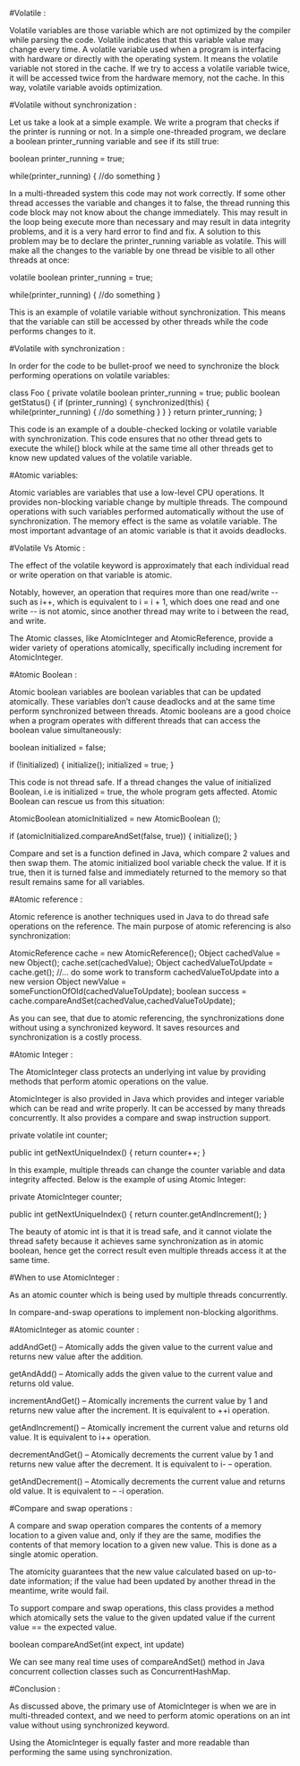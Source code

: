 #Volatile : 

Volatile variables are those variable which are not optimized by the compiler 
while parsing the code. Volatile indicates that this variable value may change every time. 
A volatile variable used when a program is interfacing with hardware or directly with 
the operating system. It means the volatile variable not stored in the cache. 
If we try to access a volatile variable twice, it will be accessed twice from 
the hardware memory, not the cache. In this way, volatile variable avoids optimization.

#Volatile without synchronization : 

Let us take a look at a simple example. We write a program that checks if the printer is 
running or not. In a simple one-threaded program, we declare a boolean printer_running 
variable and see if its still true:

boolean printer_running = true;
 
while(printer_running) {
    //do something
}

In a multi-threaded system this code may not work correctly. If some other thread accesses 
the variable and changes it to false, the thread running this code block may not 
know about the change immediately. This may result in the loop being execute more 
than necessary and may result in data integrity problems, and it is a very hard error 
to find and fix. A solution to this problem may be to declare the printer_running 
variable as volatile. This will make all the changes to the variable by one thread 
be visible to all other threads at once: 

volatile boolean printer_running = true;
 
while(printer_running) {
    //do something
}

This is an example of volatile variable without synchronization. This means that 
the variable can still be accessed by other threads while the code performs changes to it.

#Volatile with synchronization : 

In order for the code to be bullet-proof we need to synchronize the block performing 
operations on volatile variables:

class Foo {
  private volatile boolean printer_running = true;
  public boolean getStatus() {
    if (printer_running) {
      synchronized(this) {
        while(printer_running) {
            //do something
        }
      }
    }
  return printer_running;
}

This code is an example of a double-checked locking or volatile variable with synchronization. 
This code ensures that no other thread gets to execute the while() block while at 
the same time all other threads get to know new updated values of the volatile variable.

#Atomic variables: 

Atomic variables are variables that use a low-level CPU operations. It provides non-blocking 
variable change by multiple threads. The compound operations with such variables performed 
automatically without the use of synchronization. The memory effect is the same as volatile 
variable. The most important advantage of an atomic variable is that it avoids deadlocks.

#Volatile Vs Atomic : 

The effect of the volatile keyword is approximately that each individual read or write 
operation on that variable is atomic.

Notably, however, an operation that requires more than one read/write -- such as i++, 
which is equivalent to i = i + 1, which does one read and one write -- is not atomic, 
since another thread may write to i between the read, and write.

The Atomic classes, like AtomicInteger and AtomicReference, provide a wider 
variety of operations atomically, specifically including increment for AtomicInteger.

#Atomic Boolean : 

Atomic boolean variables are boolean variables that can be updated atomically. 
These variables don’t cause deadlocks and at the same time perform synchronized between threads. 
Atomic booleans are a good choice when a program operates with different threads that can 
access the boolean value simultaneously: 

boolean initialized = false;
 
if (!initialized) {
   initialize();
   initialized = true;
}

This code is not thread safe. If a thread changes the value of initialized Boolean, 
i.e is initialized = true, the whole program gets affected. Atomic Boolean can 
rescue us from this situation:

AtomicBoolean atomicInitialized = new AtomicBoolean ();
 
if (atomicInitialized.compareAndSet(false, true)) {
    initialize();
}

Compare and set is a function defined in Java, which compare 2 values and then swap them. 
The atomic initialized bool variable check the value. If it is true, then it is turned 
false and immediately returned to the memory so that result remains same for all variables.

#Atomic reference : 

Atomic reference is another techniques used in Java to do thread safe operations on the reference. 
The main purpose of atomic referencing is also synchronization: 

AtomicReference<Object> cache = new AtomicReference<Object>();
Object cachedValue = new Object();
cache.set(cachedValue);
Object cachedValueToUpdate = cache.get();
//... do some work to transform cachedValueToUpdate into a new version
Object newValue = someFunctionOfOld(cachedValueToUpdate);
boolean success = cache.compareAndSet(cachedValue,cachedValueToUpdate);

As you can see, that due to atomic referencing, the synchronizations done 
without using a synchronized keyword. It saves resources and 
synchronization is a costly process.

#Atomic Integer :

The AtomicInteger class protects an underlying int value by providing methods that 
perform atomic operations on the value.

AtomicInteger is also provided in Java which provides and integer variable which 
can be read and write properly. It can be accessed by many threads concurrently. 
It also provides a compare and swap instruction support.

private volatile int counter;
 
public int getNextUniqueIndex() {
    return counter++;
}

In this example, multiple threads can change the counter variable and data integrity affected. 
Below is the example of using Atomic Integer:

private AtomicInteger counter;
 
public int getNextUniqueIndex() {
    return counter.getAndIncrement();
}

The beauty of atomic int is that it is tread safe, and it cannot violate the thread safety 
because it achieves same synchronization as in atomic boolean, hence get the correct 
result even multiple threads access it at the same time.

#When to use AtomicInteger : 

As an atomic counter which is being used by multiple threads concurrently.

In compare-and-swap operations to implement non-blocking algorithms.

#AtomicInteger as atomic counter : 

addAndGet() – Atomically adds the given value to the current value and returns new 
value after the addition.

getAndAdd() – Atomically adds the given value to the current value and returns old value.

incrementAndGet() – Atomically increments the current value by 1 and returns 
new value after the increment. It is equivalent to ++i operation.

getAndIncrement() – Atomically increment the current value and returns old value. 
It is equivalent to i++ operation.

decrementAndGet() – Atomically decrements the current value by 1 and returns 
new value after the decrement. It is equivalent to i- – operation.

getAndDecrement() – Atomically decrements the current value and returns old value. 
It is equivalent to – -i operation.

#Compare and swap operations : 

A compare and swap operation compares the contents of a memory location to a given value and, 
only if they are the same, modifies the contents of that memory location to a given new value. 
This is done as a single atomic operation.

The atomicity guarantees that the new value calculated based on up-to-date information; 
if the value had been updated by another thread in the meantime, write would fail.

To support compare and swap operations, this class provides a method which atomically 
sets the value to the given updated value if the current value == the expected value.

boolean compareAndSet(int expect, int update)

We can see many real time uses of compareAndSet() method in Java concurrent collection 
classes such as ConcurrentHashMap.

#Conclusion : 

As discussed above, the primary use of AtomicInteger is when we are in multi-threaded 
context, and we need to perform atomic operations on an int value without 
using synchronized keyword.

Using the AtomicInteger is equally faster and more readable than performing the same 
using synchronization.